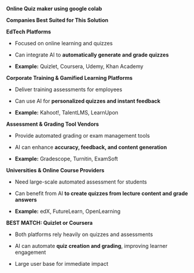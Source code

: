 **Online Quiz maker using google colab**

**Companies Best Suited for This Solution**

**EdTech Platforms**

-   Focused on online learning and quizzes

-   Can integrate AI to **automatically generate and grade quizzes**

-   **Example:** Quizlet, Coursera, Udemy, Khan Academy

**Corporate Training & Gamified Learning Platforms**

-   Deliver training assessments for employees

-   Can use AI for **personalized quizzes and instant feedback**

-   **Example:** Kahoot!, TalentLMS, LearnUpon

**Assessment & Grading Tool Vendors**

-   Provide automated grading or exam management tools

-   AI can enhance **accuracy, feedback, and content generation**

-   **Example:** Gradescope, Turnitin, ExamSoft

**Universities & Online Course Providers**

-   Need large-scale automated assessment for students

-   Can benefit from AI **to create quizzes from lecture content and
    grade answers**

-   **Example:** edX, FutureLearn, OpenLearning

**BEST MATCH: Quizlet or Coursera**

-   Both platforms rely heavily on quizzes and assessments

-   AI can automate **quiz creation and grading**, improving learner
    engagement

-   Large user base for immediate impact



